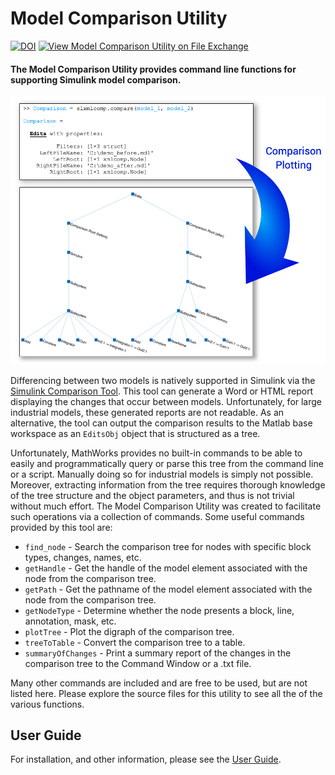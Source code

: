 # Model Comparison Utility
[![DOI](https://zenodo.org/badge/DOI/10.5281/zenodo.4321649.svg)](https://doi.org/10.5281/zenodo.4321649)
[![View Model Comparison Utility on File Exchange](https://www.mathworks.com/matlabcentral/images/matlab-file-exchange.svg)](https://www.mathworks.com/matlabcentral/fileexchange/71834-model-comparison-utility)
#### The Model Comparison Utility provides command line functions for supporting Simulink model comparison.

<img src="imgs/Cover.png" width="750">

Differencing between two models is natively supported in Simulink via the [Simulink Comparison Tool](https://www.mathworks.com/help/simulink/model-comparison.html). This tool can generate a Word or HTML report displaying the changes that occur between models. Unfortunately, for large industrial models, these generated reports are not readable. As an alternative, the tool can output the comparison results to the Matlab base workspace as an `EditsObj` object that is structured as a tree.

Unfortunately, MathWorks provides no built-in commands to be able to easily and programmatically query or parse this tree from the command line or a script. Manually doing so for industrial models is simply not possible. Moreover, extracting information from the tree requires thorough knowledge of the tree structure and the object parameters, and thus is not trivial without much effort. The Model Comparison Utility was created to facilitate such operations via a collection of commands. Some useful commands provided by this tool are:

* `find_node` - Search the comparison tree for nodes with specific block types, changes, names, etc.
* `getHandle` - Get the handle of the model element associated with the node from the comparison tree.
* `getPath` - Get the pathname of the model element associated with the node from the comparison tree.
* `getNodeType` - Determine whether the node presents a block, line, annotation, mask, etc.
* `plotTree` - Plot the digraph of the comparison tree.
* `treeToTable` - Convert the comparison tree to a table.
* `summaryOfChanges` - Print a summary report of the changes in the comparison tree to the Command Window or a .txt file.

Many other commands are included and are free to be used, but are not listed here. Please explore the source files for this utility to see all the of the various functions.

## User Guide
For installation, and other information, please see the [User Guide](doc/ModelComparisonUtility_UserGuide.pdf).
